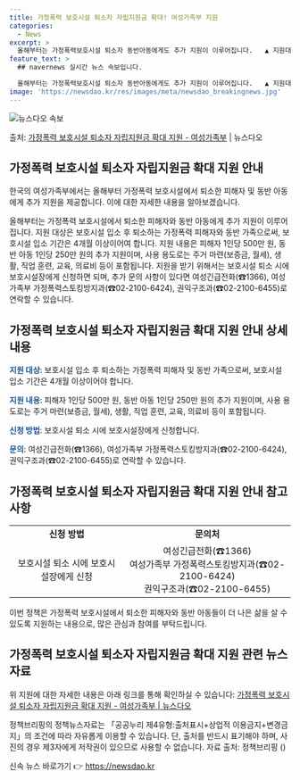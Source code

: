 ```yaml
---
title: 가정폭력 보호시설 퇴소자 자립지원금 확대! 여성가족부 지원
categories:
  - News
excerpt: >
  올해부터는 가정폭력보호시설 퇴소자 동반아동에게도 추가 지원이 이루어집니다.   ▲ 지원대상  보호시설 입소 …
feature_text: >
  ## navernews 실시간 뉴스 속보입니다.

  올해부터는 가정폭력보호시설 퇴소자 동반아동에게도 추가 지원이 이루어집니다.   ▲ 지원대상  보호시설 입소 …
image: 'https://newsdao.kr/res/images/meta/newsdao_breakingnews.jpg'
---
```


![뉴스다오 속보](https://newsdao.kr/res/images/meta/newsdao_breakingnews.jpg)

<p>출처: <a href="https://newsdao.kr/3751" rel="dofollow">가정폭력 보호시설 퇴소자 자립지원금 확대 지원 - 여성가족부</a> | 뉴스다오</p>

<h2 data-ke-size="size26">가정폭력 보호시설 퇴소자 자립지원금 확대 지원 안내</h2>

한국의 여성가족부에서는 올해부터 가정폭력 보호시설에서 퇴소한 피해자 및 동반 아동에게 추가 지원을 제공합니다. 이에 대한 자세한 내용을 알아보겠습니다.

<p data-ke-size="size16">올해부터는 가정폭력 보호시설에서 퇴소한 피해자와 동반 아동에게 추가 지원이 이루어집니다. 지원 대상은 보호시설 입소 후 퇴소하는 가정폭력 피해자와 동반 가족으로써, 보호시설 입소 기간은 4개월 이상이어여 합니다. 지원 내용은 피해자 1인당 500만 원, 동반 아동 1인당 250만 원의 추가 지원이며, 사용 용도로는 주거 마련(보증금, 월세), 생활, 직업 훈련, 교육, 의료비 등이 포함됩니다. 지원을 받기 위해서는 보호시설 퇴소 시에 보호시설장에게 신청하면 되며, 추가 문의 사항이 있다면 여성긴급전화(☎1366), 여성가족부 가정폭력스토킹방지과(☎02-2100-6424), 권익구조과(☎02-2100-6455)로 연락할 수 있습니다.</p>

<h2 data-ke-size="size26">가정폭력 보호시설 퇴소자 자립지원금 확대 지원 안내 상세 내용</h2>

<p data-ke-size="size16"><b><span style="color: #1a5490;">지원 대상</span></b>: 보호시설 입소 후 퇴소하는 가정폭력 피해자 및 동반 가족으로써, 보호시설 입소 기간은 4개월 이상이어야 합니다.</p>
<p data-ke-size="size16"><b><span style="color: #1a5490;">지원 내용</span></b>: 피해자 1인당 500만 원, 동반 아동 1인당 250만 원의 추가 지원이며, 사용 용도로는 주거 마련(보증금, 월세), 생활, 직업 훈련, 교육, 의료비 등이 포함됩니다.</p>
<p data-ke-size="size16"><b><span style="color: #1a5490;">신청 방법</span></b>: 보호시설 퇴소 시에 보호시설장에게 신청합니다.</p>
<p data-ke-size="size16"><b><span style="color: #1a5490;">문의</span></b>: 여성긴급전화(☎1366), 여성가족부 가정폭력스토킹방지과(☎02-2100-6424), 권익구조과(☎02-2100-6455)로 연락할 수 있습니다.</p>

<h2 data-ke-size="size26">가정폭력 보호시설 퇴소자 자립지원금 확대 지원 안내 참고사항</h2>

<table>
    <tbody>
        <tr>
            <td style="text-align: center; height: 17px;"><b>신청 방법</b></td>
            <td style="text-align: center; height: 17px;"><b>문의처</b></td>
        </tr>
        <tr>
            <td style="text-align: center; height: 17px;">보호시설 퇴소 시에 보호시설장에게 신청</td>
            <td style="text-align: center; height: 17px;">여성긴급전화(☎1366)<br>여성가족부 가정폭력스토킹방지과(☎02-2100-6424)<br>권익구조과(☎02-2100-6455)</td>
        </tr>
    </tbody>
</table>

<p data-ke-size="size16">이번 정책은 가정폭력 보호시설에서 퇴소한 피해자와 동반 아동들이 더 나은 삶을 살 수 있도록 지원하는 내용으로, 많은 관심과 참여를 부탁드립니다.</p>

<h2 data-ke-size="size26">가정폭력 보호시설 퇴소자 자립지원금 확대 지원 관련 뉴스 자료</h2>

<p data-ke-size="size16">위 지원에 대한 자세한 내용은 아래 링크를 통해 확인하실 수 있습니다: <a href="https://newsdao.kr/3751">가정폭력 보호시설 퇴소자 자립지원금 확대 지원 - 여성가족부 | 뉴스다오</a></p>

<p data-ke-size="size16">정책브리핑의 정책뉴스자료는 「공공누리 제4유형:출처표시+상업적 이용금지+변경금지」의 조건에 따라 자유롭게 이용할 수 있습니다. 단, 출처를 반드시 표기해야 하며, 사진의 경우 제3자에게 저작권이 있으므로 사용할 수 없습니다. 자료 출처: 정책브리핑 ()</p> 

신속 뉴스 바로가기 👉 <a href="https://newsdao.kr" rel="dofollow">https://newsdao.kr</a>


